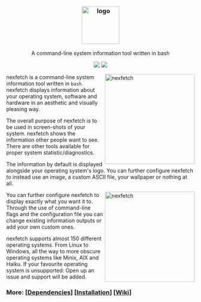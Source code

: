<h3 align="center"><img src="https://i.imgur.com/3N0KaKb.png" alt="logo" height="100px"></h3>
<p align="center">A command-line system information tool written in bash</p>

<p align="center">
<a href="./LICENSE.md"><img src="https://img.shields.io/github/license/mrquantumoff/nexfetch?color=blue&style=for-the-badge"></a>
<a href="https://github.com/mrquantumoff/nexfetch/releases"><img src="https://img.shields.io/github/v/release/mrquantumoff/nexfetch?include_prereleases&style=for-the-badge"></a>
</p>

<img src="https://i.imgur.com/GFmC5Ad.png" alt="nexfetch" align="right" height="240px">

nexfetch is a command-line system information tool written in `bash`. nexfetch displays information about your operating system, software and hardware in an aesthetic and visually pleasing way.

The overall purpose of nexfetch is to be used in screen-shots of your system. nexfetch shows the information other people want to see. There are other tools available for proper system statistic/diagnostics.

The information by default is displayed alongside your operating system's logo. You can further configure nexfetch to instead use an image, a custom ASCII file, your wallpaper or nothing at all.

<img src="https://i.imgur.com/lUrkQBN.png" alt="nexfetch" align="right" height="240px">

You can further configure nexfetch to display exactly what you want it to. Through the use of command-line flags and the configuration file you can change existing information outputs or add your own custom ones.

nexfetch supports almost 150 different operating systems. From Linux to Windows, all the way to more obscure operating systems like Minix, AIX and Haiku. If your favourite operating system is unsupported: Open up an issue and support will be added.


### More: \[[Dependencies](https://github.com/mrquantumoff/nexfetch/wiki/Dependencies)\] \[[Installation](https://github.com/mrquantumoff/nexfetch/wiki/Installation)\] \[[Wiki](https://github.com/mrquantumoff/nexfetch/wiki)\]
